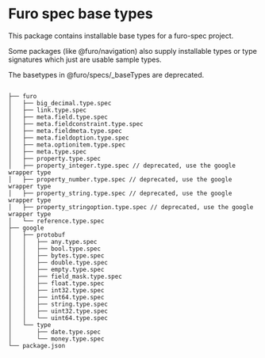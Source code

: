 # Furo spec base types

This package contains installable base types for a furo-spec project.

Some packages (like @furo/navigation) also supply installable types or type signatures which just are usable sample types.

The basetypes in @furo/specs/_baseTypes are deprecated.

``` 

├── furo
│   ├── big_decimal.type.spec
│   ├── link.type.spec
│   ├── meta.field.type.spec
│   ├── meta.fieldconstraint.type.spec
│   ├── meta.fieldmeta.type.spec
│   ├── meta.fieldoption.type.spec
│   ├── meta.optionitem.type.spec
│   ├── meta.type.spec
│   ├── property.type.spec
│   ├── property_integer.type.spec // deprecated, use the google wrapper type
│   ├── property_number.type.spec // deprecated, use the google wrapper type
│   ├── property_string.type.spec // deprecated, use the google wrapper type
│   ├── property_stringoption.type.spec // deprecated, use the google wrapper type
│   └── reference.type.spec
├── google
│   ├── protobuf
│   │   ├── any.type.spec
│   │   ├── bool.type.spec
│   │   ├── bytes.type.spec
│   │   ├── double.type.spec
│   │   ├── empty.type.spec
│   │   ├── field_mask.type.spec
│   │   ├── float.type.spec
│   │   ├── int32.type.spec
│   │   ├── int64.type.spec
│   │   ├── string.type.spec
│   │   ├── uint32.type.spec
│   │   └── uint64.type.spec
│   └── type
│       ├── date.type.spec
│       └── money.type.spec
└── package.json

```
